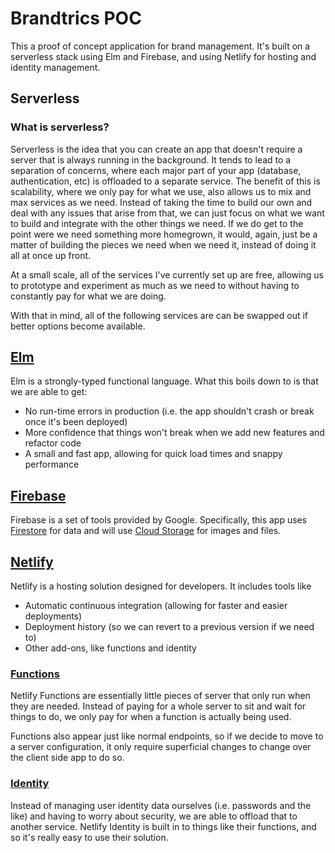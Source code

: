 # Brandtrics POC #

This a proof of concept application for brand management. It's built on a serverless stack using Elm and Firebase, and using Netlify for hosting and identity management.

## Serverless ##
### What is serverless? ###
Serverless is the idea that you can create an app that doesn't require a server that is always running in the background. It tends to lead to a separation of concerns, where each major part of your app (database, authentication, etc) is offloaded to a separate service. The benefit of this is scalability, where we only pay for what we use, also allows us to mix and max services as we need. Instead of taking the time to build our own and deal with any issues that arise from that, we can just focus on what we want to build and integrate with the other things we need. If we do get to the point were we need something more homegrown, it would, again, just be a matter of building the pieces we need when we need it, instead of doing it all at once up front.

At a small scale, all of the services I've currently set up are free, allowing us to prototype and experiment as much as we need to without having to constantly pay for what we are doing.

With that in mind, all of the following services are can be swapped out if better options become available.

## [Elm](https://elm-lang.org) ##
Elm is a strongly-typed functional language. What this boils down to is that we are able to get:
- No run-time errors in production (i.e. the app shouldn't crash or break once it's been deployed)
- More confidence that things won't break when we add new features and refactor code
- A small and fast app, allowing for quick load times and snappy performance

## [Firebase](https://firebase.google.com) ##
Firebase is a set of tools provided by Google. Specifically, this app uses [Firestore](https://firebase.google.com/products/firestore) for data and will use [Cloud Storage](https://firebase.google.com/products/storage) for images and files.
 
## [Netlify](https://www.netlify.com) ##
Netlify is a hosting solution designed for developers. It includes tools like
- Automatic continuous integration (allowing for faster and easier deployments)
- Deployment history (so we can revert to a previous version if we need to)
- Other add-ons, like functions and identity

### [Functions](https://www.netlify.com/products/functions/) ###
Netlify Functions are essentially little pieces of server that only run when they are needed. Instead of paying for a whole server to sit and wait for things to do, we only pay for when a function is actually being used.

Functions also appear just like normal endpoints, so if we decide to move to a server configuration, it only require superficial changes to change over the client side app to do so.

### [Identity](https://docs.netlify.com/visitor-access/identity/#enable-identity-in-the-ui) ###
Instead of managing user identity data ourselves (i.e. passwords and the like) and having to worry about security, we are able to offload that to another service. Netlify Identity is built in to things like their functions, and so it's really easy to use their solution.
